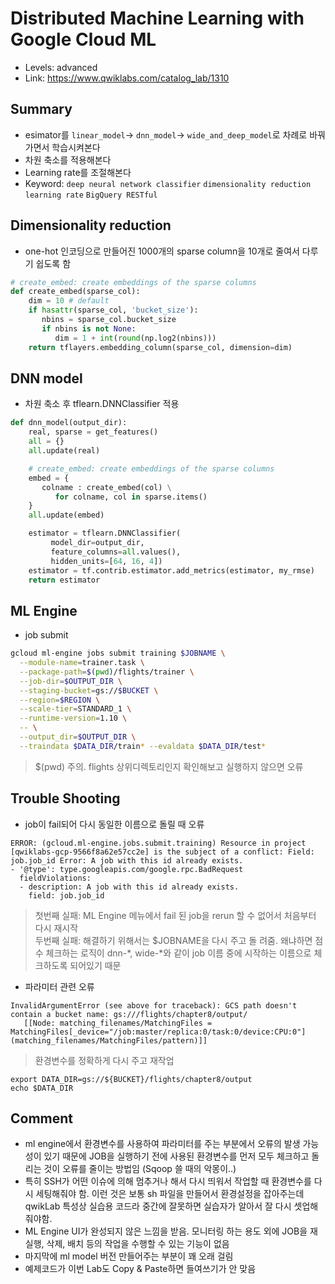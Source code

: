 # Distributed Machine Learning with Google Cloud ML
- Levels: advanced
- Link: https://www.qwiklabs.com/catalog_lab/1310

## Summary
- esimator를 `linear_model`-> `dnn_model`-> `wide_and_deep_model`로 차례로 바꿔가면서 학습시켜본다
- 차원 축소를 적용해본다
- Learning rate를 조절해본다
- Keyword: `deep neural network classifier` `dimensionality reduction` `learning rate` `BigQuery RESTful` 

## Dimensionality reduction
- one-hot 인코딩으로 만들어진 1000개의 sparse column을 10개로 줄여서 다루기 쉽도록 함
~~~python
# create_embed: create embeddings of the sparse columns
def create_embed(sparse_col):
    dim = 10 # default
    if hasattr(sparse_col, 'bucket_size'):
       nbins = sparse_col.bucket_size
       if nbins is not None:
          dim = 1 + int(round(np.log2(nbins)))
    return tflayers.embedding_column(sparse_col, dimension=dim)
~~~

## DNN model
- 차원 축소 후 tflearn.DNNClassifier 적용
~~~python
def dnn_model(output_dir):
    real, sparse = get_features()
    all = {}
    all.update(real)

    # create_embed: create embeddings of the sparse columns
    embed = {
       colname : create_embed(col) \
          for colname, col in sparse.items()
    }
    all.update(embed)

    estimator = tflearn.DNNClassifier(
         model_dir=output_dir,
         feature_columns=all.values(),
         hidden_units=[64, 16, 4])
    estimator = tf.contrib.estimator.add_metrics(estimator, my_rmse)
    return estimator
~~~

## ML Engine
- job submit
~~~bash
gcloud ml-engine jobs submit training $JOBNAME \
  --module-name=trainer.task \
  --package-path=$(pwd)/flights/trainer \
  --job-dir=$OUTPUT_DIR \
  --staging-bucket=gs://$BUCKET \
  --region=$REGION \
  --scale-tier=STANDARD_1 \
  --runtime-version=1.10 \
  -- \
  --output_dir=$OUTPUT_DIR \
  --traindata $DATA_DIR/train* --evaldata $DATA_DIR/test*
~~~
> $(pwd) 주의. flights 상위디렉토리인지 확인해보고 실행하지 않으면 오류

## Trouble Shooting
- job이 fail되어 다시 동일한 이름으로 돌릴 때 오류
~~~
ERROR: (gcloud.ml-engine.jobs.submit.training) Resource in project [qwiklabs-gcp-9566f8a62e57cc2e] is the subject of a conflict: Field: job.job_id Error: A job with this id already exists.
- '@type': type.googleapis.com/google.rpc.BadRequest
  fieldViolations:
  - description: A job with this id already exists.
    field: job.job_id
~~~
> 첫번째 실패: ML Engine 메뉴에서 fail 된 job을 rerun 할 수 없어서 처음부터 다시 재시작 <br>
> 두번째 실패: 해결하기 위해서는 $JOBNAME을 다시 주고 돌
려줌. 왜냐하면 점수 체크하는 로직이 dnn-*, wide-*와 같이 job 이름 중에 시작하는 이름으로 체크하도록 되어있기 때문
-  파라미터 관련 오류
~~~
InvalidArgumentError (see above for traceback): GCS path doesn't contain a bucket name: gs:///flights/chapter8/output/
   [[Node: matching_filenames/MatchingFiles = MatchingFiles[_device="/job:master/replica:0/task:0/device:CPU:0"](matching_filenames/MatchingFiles/pattern)]]
~~~
> 환경변수를 정확하게 다시 주고 재작업
~~~
export DATA_DIR=gs://${BUCKET}/flights/chapter8/output
echo $DATA_DIR
~~~

## Comment
- ml engine에서 환경변수를 사용하여 파라미터를 주는 부분에서 오류의 발생 가능성이 있기 때문에 JOB을 실행하기 전에 사용된 환경변수를 먼저 모두 체크하고 돌리는 것이 오류를 줄이는 방법임 (Sqoop 쓸 때의 악몽이..)
- 특히 SSH가 어떤 이슈에 의해 멈추거나 해서 다시 띄워서 작업할 때 환경변수를 다시 세팅해줘야 함. 이런 것은 보통 sh 파일을 만들어서 환경설정을 잡아주는데 qwikLab 특성상 실습용 코드라 중간에 잘못하면 실습자가 알아서 잘 다시 셋업해줘야함.
- ML Engine UI가 완성되지 않은 느낌을 받음. 모니터링 하는 용도 외에 JOB을 재실행, 삭제, 배치 등의 작업을 수행할 수 있는 기능이 없음
- 마지막에 ml model 버전 만들어주는 부분이 꽤 오래 걸림
- 예제코드가 이번 Lab도 Copy & Paste하면 들여쓰기가 안 맞음
 